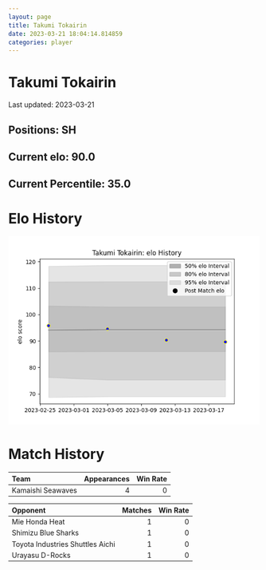 ```yaml
---  
layout: page  
title: Takumi Tokairin  
date: 2023-03-21 18:04:14.814859  
categories: player  
---
```

# Takumi Tokairin


Last updated: 2023-03-21
## Positions: SH

## Current elo: 90.0

## Current Percentile: 35.0

# Elo History


![elo history](history_TakumiTokairin.png)
# Match History


| Team              |   Appearances |   Win Rate |
|:------------------|--------------:|-----------:|
| Kamaishi Seawaves |             4 |          0 |

| Opponent                         |   Matches |   Win Rate |
|:---------------------------------|----------:|-----------:|
| Mie Honda Heat                   |         1 |          0 |
| Shimizu Blue Sharks              |         1 |          0 |
| Toyota Industries Shuttles Aichi |         1 |          0 |
| Urayasu D-Rocks                  |         1 |          0 |